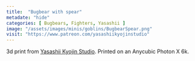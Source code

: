 ```yaml
---
title:  "Bugbear with spear"
metadate: "hide"
categories: [ Bugbears, Fighters, Yasashii ]
image: "/assets/images/minis/goblins/BugbearSpear.png"
visit: "https://www.patreon.com/yasashiikyojinstudio"
---
```

3d print from [Yasashii Kyojin Studio](https://www.patreon.com/yasashiikyojinstudio). 
Printed on an Anycubic Photon X 6k.
